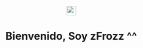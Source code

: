 <center><img src="https://github.githubassets.com/images/mona-whisper.gif" width="25px"></center>
<center>
<h1>Bienvenido, Soy zFrozz ^^</h1>
</center>
